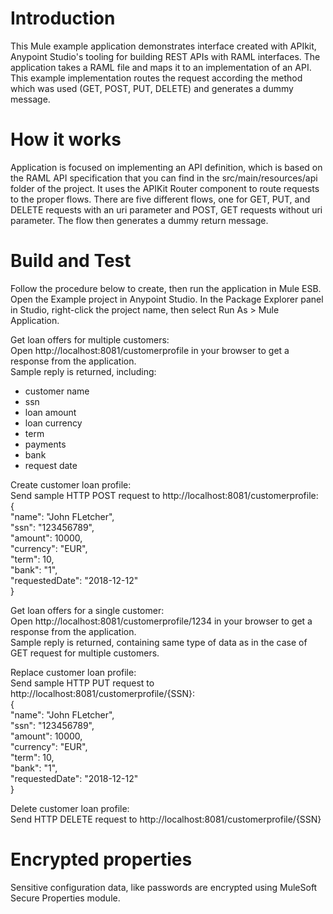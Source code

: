 # Introduction 
This Mule example application demonstrates interface created with APIkit, Anypoint Studio's tooling for building REST APIs with RAML interfaces. 
The application takes a RAML file and maps it to an implementation of an API. This example implementation routes the request according the method which was used (GET, POST, PUT, DELETE) and generates a dummy message.

# How it works
Application is focused on implementing an API definition, which is based on the RAML API specification that you can find in the src/main/resources/api folder of the project.
It uses the APIKit Router component to route requests to the proper flows. There are five different flows, one for GET, PUT, and DELETE requests with an uri parameter and POST, GET requests without uri parameter. The flow then generates a dummy return message.

# Build and Test
Follow the procedure below to create, then run the application in Mule ESB.
Open the Example project in Anypoint Studio. In the Package Explorer panel in Studio, right-click the project name, then select Run As > Mule Application.

Get loan offers for multiple customers:  
Open http://localhost:8081/customerprofile in your browser to get a response from the application.   
Sample reply is returned, including:  
- customer name
- ssn
- loan amount
- loan currency
- term
- payments
- bank
- request date

Create customer loan profile:  
Send sample HTTP POST request to http://localhost:8081/customerprofile:  
{  
	"name": "John FLetcher",  
	"ssn": "123456789",  
	"amount": 10000,  
	"currency": "EUR",  
	"term": 10,  
	"bank": "1",  
	"requestedDate": "2018-12-12"  
}  

Get loan offers for a single customer:  
Open http://localhost:8081/customerprofile/1234 in your browser to get a response from the application.  
Sample reply is returned, containing same type of data as in the case of GET request for multiple customers.

Replace customer loan profile:  
Send sample HTTP PUT request to http://localhost:8081/customerprofile/{SSN}:   
{  
	"name": "John FLetcher",  
	"ssn": "123456789",  
	"amount": 10000,  
	"currency": "EUR",  
	"term": 10,  
	"bank": "1",  
	"requestedDate": "2018-12-12"  
}  

Delete customer loan profile:  
Send HTTP DELETE request to http://localhost:8081/customerprofile/{SSN}

# Encrypted properties
Sensitive configuration data, like passwords are encrypted using MuleSoft Secure Properties module. 
